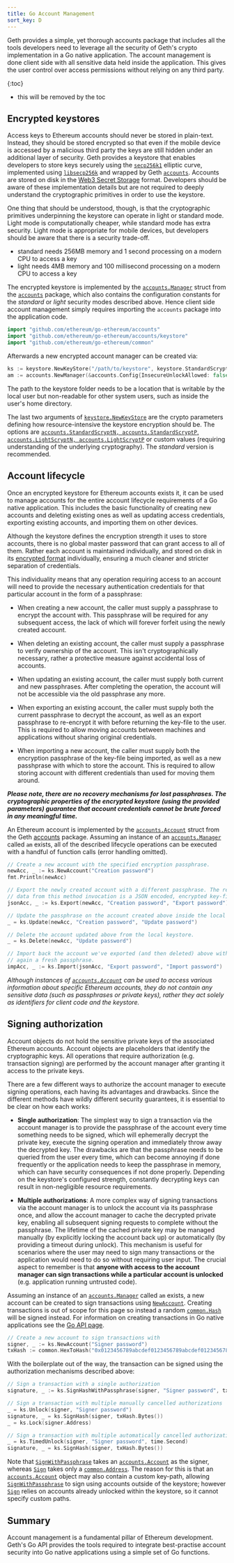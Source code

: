 ```yaml
---
title: Go Account Management
sort_key: D
---
```


Geth provides a simple, yet thorough accounts package that includes all the tools developers
need to leverage all the security of Geth's crypto implementation in a Go native application.
The account management is done client side with all sensitive data held inside the application.
This gives the user control over access permissions without relying on any third party.

{:toc}

-   this will be removed by the toc

## Encrypted keystores

Access keys to Ethereum accounts should never be stored in plain-text. Instead, they should be 
stored encrypted so that even if the mobile device is accessed by a malicious third party the 
keys are still hidden under an additional layer of security. Geth provides a keystore that enables 
developers to store keys securely using the [`secp256k1`][secp256k1] elliptic curve, 
implemented using [`libsecp256k`][libsecp256k1] and wrapped by Geth [`accounts`][go-accounts]. 
Accounts are stored on disk in the [Web3 Secret Storage][wss] format. Developers should be aware 
of these implementation details but are not required to deeply understand the cryptographic primitives 
in order to use the keystore.

One thing that should be understood, though, is that the cryptographic primitives underpinning the 
keystore can operate in light or standard mode. Light mode is computationally cheaper, while standard 
mode has extra security. Light mode is appropriate for mobile devices, but developers should be 
aware that there is a security trade-off.

* standard needs 256MB memory and 1 second processing on a modern CPU to access a key
* light needs 4MB memory and 100 millisecond processing on a modern CPU to access a key


The encrypted keystore is implemented by the [`accounts.Manager`][accounts-manager] struct 
from the [`accounts`][accounts-pkg] package, which also contains the configuration constants for the 
*standard* or *light* security modes described above. Hence client side account management 
simply requires importing the `accounts` package into the application code. 

```go
import "github.com/ethereum/go-ethereum/accounts"
import "github.com/ethereum/go-ethereum/accounts/keystore"
import "github.com/ethereum/go-ethereum/common"
```
Afterwards a new encrypted account manager can be created via:

```go
ks := keystore.NewKeyStore("/path/to/keystore", keystore.StandardScryptN, keystore.StandardScryptP)
am := accounts.NewManager(&accounts.Config{InsecureUnlockAllowed: false}, ks)
```

The path to the keystore folder needs to be a location that is writable by the local user
but non-readable for other system users, such as inside the user's home directory.

The last two arguments of [`keystore.NewKeyStore`][keystore] are the crypto parameters defining 
how resource-intensive the keystore encryption should be. The options are 
[`accounts.StandardScryptN, accounts.StandardScryptP`, `accounts.LightScryptN,
accounts.LightScryptP`][pkg-constants] or custom values (requiring understanding of the underlying 
cryptography). The *standard* version is recommended.


## Account lifecycle

Once an encrypted keystore for Ethereum accounts exists it, it can be used to manage accounts for the 
entire account lifecycle requirements of a Go native application. This includes the basic functionality 
of creating new accounts and deleting existing ones as well as updating access credentials, 
exporting existing accounts, and importing them on other devices.

Although the keystore defines the encryption strength it uses to store accounts, there is no global master 
password that can grant access to all of them. Rather each account is maintained individually, and stored on 
disk in its [encrypted format][wss] individually, ensuring a much cleaner and stricter separation of 
credentials.

This individuality means that any operation requiring access to an account will need to provide the 
necessary authentication credentials for that particular account in the form of a passphrase:

 * When creating a new account, the caller must supply a passphrase to encrypt the account
   with. This passphrase will be required for any subsequent access, the lack of which
   will forever forfeit using the newly created account.

 * When deleting an existing account, the caller must supply a passphrase to verify
   ownership of the account. This isn't cryptographically necessary, rather a protective
   measure against accidental loss of accounts.

 * When updating an existing account, the caller must supply both current and new
   passphrases. After completing the operation, the account will not be accessible via the
   old passphrase any more.

 * When exporting an existing account, the caller must supply both the current passphrase
   to decrypt the account, as well as an export passphrase to re-encrypt it with before
   returning the key-file to the user. This is required to allow moving accounts between
   machines and applications without sharing original credentials.

 * When importing a new account, the caller must supply both the encryption passphrase of
   the key-file being imported, as well as a new passhprase with which to store the
   account. This is required to allow storing account with different credentials than used
   for moving them around.

***Please note, there are no recovery mechanisms for lost passphrases. The
cryptographic properties of the encrypted keystore (using the provided parameters)
guarantee that account credentials cannot be brute forced in any meaningful time.***

An Ethereum account is implemented by the [`accounts.Account`][accounts-account] struct from 
the Geth [accounts][accounts-pkg] package. Assuming an instance of an 
[`accounts.Manager`][accounts-manager] called `am` exists, all of the described lifecycle 
operations can be executed with a handful of function calls (error handling omitted).

```go
// Create a new account with the specified encryption passphrase.
newAcc, _ := ks.NewAccount("Creation password")
fmt.Println(newAcc)

// Export the newly created account with a different passphrase. The returned
// data from this method invocation is a JSON encoded, encrypted key-file.
jsonAcc, _ := ks.Export(newAcc, "Creation password", "Export password")

// Update the passphrase on the account created above inside the local keystore.
_ = ks.Update(newAcc, "Creation password", "Update password")

// Delete the account updated above from the local keystore.
_ = ks.Delete(newAcc, "Update password")

// Import back the account we've exported (and then deleted) above with yet
// again a fresh passphrase.
impAcc, _ := ks.Import(jsonAcc, "Export password", "Import password")
```

*Although instances of [`accounts.Account`][accounts-account] can be used to access various information about 
specific Ethereum accounts, they do not contain any sensitive data (such as passphrases or private keys),
rather they act solely as identifiers for client code and the keystore.*

## Signing authorization

Account objects do not hold the sensitive private keys of the associated Ethereum accounts. 
Account objects are placeholders that identify the cryptographic keys. All operations that 
require authorization (e.g. transaction signing) are performed by the account manager after 
granting it access to the private keys.

There are a few different ways to authorize the account manager to execute signing
operations, each having its advantages and drawbacks. Since the different methods have
wildly different security guarantees, it is essential to be clear on how each works:

* **Single authorization**: The simplest way to sign a transaction via the account
  manager is to provide the passphrase of the account every time something needs to be
  signed, which will ephemerally decrypt the private key, execute the signing operation
  and immediately throw away the decrypted key. The drawbacks are that the passphrase
  needs to be queried from the user every time, which can become annoying if done
  frequently or the application needs to keep the passphrase in memory, which can have
  security consequences if not done properly. Depending on the keystore's configured
  strength, constantly decrypting keys can result in non-negligible resource
  requirements.

* **Multiple authorizations**: A more complex way of signing transactions via the account
  manager is to unlock the account via its passphrase once, and allow the account manager
  to cache the decrypted private key, enabling all subsequent signing requests to
  complete without the passphrase. The lifetime of the cached private key may be managed
  manually (by explicitly locking the account back up) or automatically (by providing a
  timeout during unlock). This mechanism is useful for scenarios where the user may need
  to sign many transactions or the application would need to do so without requiring user
  input. The crucial aspect to remember is that **anyone with access to the account
  manager can sign transactions while a particular account is unlocked** (e.g.
  application running untrusted code).


Assuming an instance of an [`accounts.Manager`][accounts-manager] called `am` exists, a new 
account can be created to sign transactions using [`NewAccount`][new-account]. Creating transactions
is out of scope for this page so instead a random [`common.Hash`][common-hash] will be signed instead.
For information on creating transactions in Go native applications see the [Go API page](/docs/dapp/native).

```go
// Create a new account to sign transactions with
signer, _ := ks.NewAccount("Signer password")
txHash := common.HexToHash("0x0123456789abcdef0123456789abcdef0123456789abcdef0123456789abcdef")
```

With the boilerplate out of the way, the transaction can be signed using the authorization
mechanisms described above:

```go
// Sign a transaction with a single authorization
signature, _ := ks.SignHashWithPassphrase(signer, "Signer password", txHash.Bytes())

// Sign a transaction with multiple manually cancelled authorizations
_ = ks.Unlock(signer, "Signer password")
signature, _ = ks.SignHash(signer, txHash.Bytes())
_ = ks.Lock(signer.Address)

// Sign a transaction with multiple automatically cancelled authorizations
_ = ks.TimedUnlock(signer, "Signer password", time.Second)
signature, _ = ks.SignHash(signer, txHash.Bytes())
```

Note that [`SignWithPassphrase`][sign-w-phrase] takes an [`accounts.Account`][accounts-account] as the 
signer, whereas [`Sign`][accounts-sign] takes only a [`common.Address`][common-address]. The reason 
for this is that an [`accounts.Account`][accounts-account] object may also contain a custom key-path, allowing
[`SignWithPassphrase`][sign-w-phrase] to sign using accounts outside of the keystore; however
[`Sign`][accounts-sign] relies on accounts already unlocked within the keystore, so it cannot specify custom paths.


## Summary

Account management is a fundamental pillar of Ethereum development. Geth's Go API provides the tools required
to integrate best-practise account security into Go native applications using a simple set of Go functions.


[accounts-sign]: (https://godoc.org/github.com/ethereum/go-ethereum/accounts#Manager.Sign)
[common-address]: https://godoc.org/github.com/ethereum/go-ethereum/common#Address
[accounts-sign]: https://godoc.org/github.com/ethereum/go-ethereum/accounts#Manager.Sign
[sign-w-phrase]: https://godoc.org/github.com/ethereum/go-ethereum/accounts#Manager.SignWithPassphrase
[secp256k1]: https://www.secg.org/sec2-v2.pdf
[libsecp256k1]: https://github.com/bitcoin-core/secp256k1
[wss]:https://github.com/ethereum/wiki/wiki/Web3-Secret-Storage-Definition
[go-accounts]:https://godoc.org/github.com/ethereum/go-ethereum/accounts
[accounts-manager]: https://godoc.org/github.com/ethereum/go-ethereum/accounts#Manager
[accounts-pkg]: https://godoc.org/github.com/ethereum/go-ethereum/accounts
[keystore]: https://godoc.org/github.com/ethereum/go-ethereum/accounts/keystore#NewKeyStore
[pkg-constants]: https://godoc.org/github.com/ethereum/go-ethereum/accounts#pkg-constants
[accounts-account]:https://godoc.org/github.com/ethereum/go-ethereum/accounts#Account
[new-account]: https://godoc.org/github.com/ethereum/go-ethereum/accounts#Manager.NewAccount
[common-hash]: https://godoc.org/github.com/ethereum/go-ethereum/common#Hash
